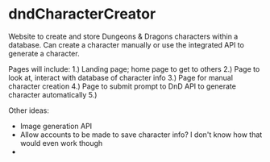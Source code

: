 # dndCharacterCreator
Website to create and store Dungeons &amp; Dragons characters within a database. Can create a character manually or use the integrated API to generate a character.

Pages will include:
1.) Landing page; home page to get to others
2.) Page to look at, interact with database of character info
3.) Page for manual character creation
4.) Page to submit prompt to DnD API to generate character automatically
5.) 

Other ideas:
- Image generation API
- Allow accounts to be made to save character info? I don't know how that would even work though
- 
